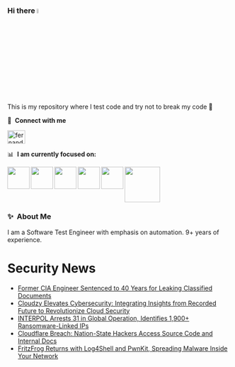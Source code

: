 ### Hi there <a href="https://www.gautamkrishnar.com/"><img src="https://media.giphy.com/media/hvRJCLFzcasrR4ia7z/giphy.gif" width="5%"></a>
This is my repository where I test code and try not to break my code :rofl:

🔗 &nbsp;**Connect with me**
<p align="left">
<a href="https://linkedin.com/in/fernandorlcruz" target="blank"><img align="center" src="https://raw.githubusercontent.com/rahuldkjain/github-profile-readme-generator/master/src/images/icons/Social/linked-in-alt.svg" alt="fernando cruz" height="30" width="40" /></a>
  
📊 &nbsp;**I am currently focused on:**

<img align="left" width='50' height='50' src="https://cdn.jsdelivr.net/gh/devicons/devicon/icons/python/python-original-wordmark.svg" />
<img align="left" width='50' height='50' src="https://cdn.jsdelivr.net/gh/devicons/devicon/icons/csharp/csharp-original.svg" />
<img align="left" width='50' height='50' src="https://cdn.jsdelivr.net/gh/devicons/devicon/icons/jenkins/jenkins-original.svg" />
<img align="left" width='50' height='50' src="https://specflow.org/wp-content/uploads/2021/05/SpecFlow-Icon.png" />
<img align="left" width='50' height='50' src="https://www.svgrepo.com/show/306098/githubactions.svg" />
<img width='80' height='80' src="https://cdn2.vectorstock.com/i/1000x1000/64/81/security-testing-concept-icon-safety-audit-key-vector-29166481.jpg" />
          
          
  
### ✨&nbsp; About Me

I am a Software Test Engineer with emphasis on automation. 9+ years of experience.

# Security News
<!-- BLOG-POST-LIST:START -->
- [Former CIA Engineer Sentenced to 40 Years for Leaking Classified Documents](https://thehackernews.com/2024/02/former-cia-engineer-sentenced-to-40.html)
- [Cloudzy Elevates Cybersecurity: Integrating Insights from Recorded Future to Revolutionize Cloud Security](https://thehackernews.com/2024/02/cloudzy-elevates-cybersecurity.html)
- [INTERPOL Arrests 31 in Global Operation, Identifies 1,900+ Ransomware-Linked IPs](https://thehackernews.com/2024/02/interpol-arrests-31-in-global-operation.html)
- [Cloudflare Breach: Nation-State Hackers Access Source Code and Internal Docs](https://thehackernews.com/2024/02/cloudflare-breach-nation-state-hackers.html)
- [FritzFrog Returns with Log4Shell and PwnKit, Spreading Malware Inside Your Network](https://thehackernews.com/2024/02/fritzfrog-returns-with-log4shell-and.html)
<!-- BLOG-POST-LIST:END -->
